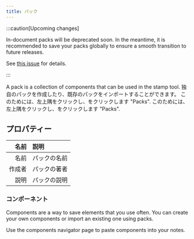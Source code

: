 ```yaml
---
title: パック
---
```


:::caution[Upcoming changes]

In-document packs will be deprecated soon. In the meantime, it is recommended to save your packs globally to ensure a smooth transition to future releases.

See [this issue](https://github.com/LinwoodDev/Butterfly/issues/805) for details.

:::

A pack is a collection of components that can be used in the stamp tool. 独自のパックを作成したり、既存のパックをインポートすることができます。 このためには、左上隅をクリックし、をクリックします "Packs". このためには、左上隅をクリックし、をクリックします "Packs".

## プロパティー

|  名前 | 説明     |
| --: | :----- |
|  名前 | パックの名前 |
| 作成者 | パックの著者 |
|  説明 | パックの説明 |

### コンポーネント

Components are a way to save elements that you use often. You can create your own components or import an existing one using packs.

Use the components navigator page to paste components into your notes.

